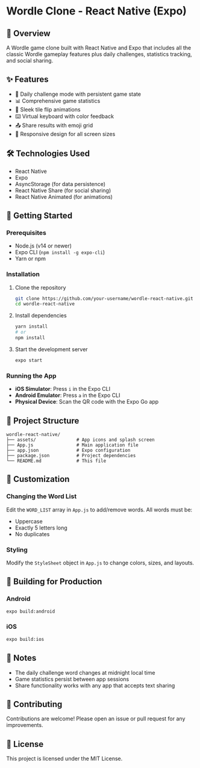 # Wordle Clone - React Native (Expo)

## 📱 Overview
A Wordle game clone built with React Native and Expo that includes all the classic Wordle gameplay features plus daily challenges, statistics tracking, and social sharing.

## ✨ Features
- 🎯 Daily challenge mode with persistent game state
- 📊 Comprehensive game statistics
- 🔄 Sleek tile flip animations
- ⌨️ Virtual keyboard with color feedback
- 📤 Share results with emoji grid
- 🌙 Responsive design for all screen sizes

## 🛠️ Technologies Used
- React Native
- Expo
- AsyncStorage (for data persistence)
- React Native Share (for social sharing)
- React Native Animated (for animations)

## 🚀 Getting Started

### Prerequisites
- Node.js (v14 or newer)
- Expo CLI (`npm install -g expo-cli`)
- Yarn or npm

### Installation
1. Clone the repository
   ```bash
   git clone https://github.com/your-username/wordle-react-native.git
   cd wordle-react-native
   ```

2. Install dependencies
   ```bash
   yarn install
   # or
   npm install
   ```

3. Start the development server
   ```bash
   expo start
   ```

### Running the App
- **iOS Simulator**: Press `i` in the Expo CLI
- **Android Emulator**: Press `a` in the Expo CLI
- **Physical Device**: Scan the QR code with the Expo Go app

## 📂 Project Structure
```
wordle-react-native/
├── assets/               # App icons and splash screen
├── App.js                # Main application file
├── app.json              # Expo configuration
├── package.json          # Project dependencies
└── README.md             # This file
```

## 🔧 Customization
### Changing the Word List
Edit the `WORD_LIST` array in `App.js` to add/remove words. All words must be:
- Uppercase
- Exactly 5 letters long
- No duplicates

### Styling
Modify the `StyleSheet` object in `App.js` to change colors, sizes, and layouts.

## 📱 Building for Production
### Android
```bash
expo build:android
```

### iOS
```bash
expo build:ios
```

## 📝 Notes
- The daily challenge word changes at midnight local time
- Game statistics persist between app sessions
- Share functionality works with any app that accepts text sharing

## 🤝 Contributing
Contributions are welcome! Please open an issue or pull request for any improvements.

## 📜 License
This project is licensed under the MIT License.
